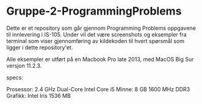 # Gruppe-2-ProgrammingProblems
Dette er et repository som går gjennom Programming Problems oppgavene til innlevering i IS-105.
Under vil det være screenshots og eksempler fra terminal som viser gjennomføring av kildekoden til hvert spørsmål som ligger i dette repository'et.

Alle eksempler er utført på en Macbook Pro late 2013, med MacOS Big Sur versjon 11.2.3.

specs:

Prosessor: 2.4 GHz Dual-Core Intel Core i5
Minne: 8 GB 1600 MHz DDR3
Grafikk: Intel Iris 1536 MB





